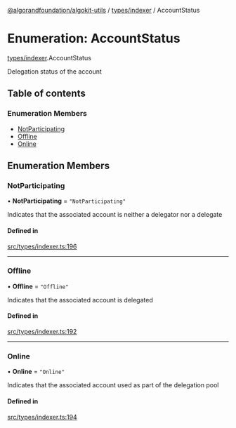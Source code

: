 [@algorandfoundation/algokit-utils](../README.md) / [types/indexer](../modules/types_indexer.md) / AccountStatus

# Enumeration: AccountStatus

[types/indexer](../modules/types_indexer.md).AccountStatus

Delegation status of the account

## Table of contents

### Enumeration Members

- [NotParticipating](types_indexer.AccountStatus.md#notparticipating)
- [Offline](types_indexer.AccountStatus.md#offline)
- [Online](types_indexer.AccountStatus.md#online)

## Enumeration Members

### NotParticipating

• **NotParticipating** = ``"NotParticipating"``

Indicates that the associated account is neither a delegator nor a delegate

#### Defined in

[src/types/indexer.ts:196](https://github.com/algorandfoundation/algokit-utils-ts/blob/main/src/types/indexer.ts#L196)

___

### Offline

• **Offline** = ``"Offline"``

Indicates that the associated account is delegated

#### Defined in

[src/types/indexer.ts:192](https://github.com/algorandfoundation/algokit-utils-ts/blob/main/src/types/indexer.ts#L192)

___

### Online

• **Online** = ``"Online"``

Indicates that the associated account used as part of the delegation pool

#### Defined in

[src/types/indexer.ts:194](https://github.com/algorandfoundation/algokit-utils-ts/blob/main/src/types/indexer.ts#L194)
